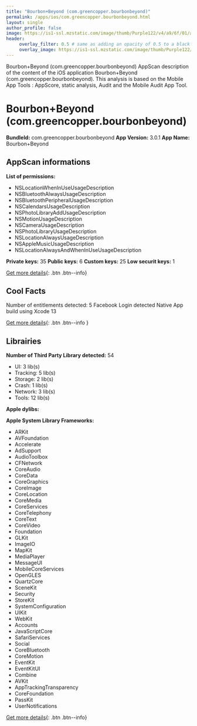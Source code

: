 ```yaml
---
title: "Bourbon+Beyond (com.greencopper.bourbonbeyond)"
permalink: /apps/ios/com.greencopper.bourbonbeyond.html
layout: single
author_profile: false
image: https://is1-ssl.mzstatic.com/image/thumb/Purple122/v4/a9/6f/01/a96f01cf-e152-b9c4-8e77-332ba599018f/AppIcon-1x_U007emarketing-0-5-0-85-220.png/512x512bb.jpg
header: 
     overlay_filter: 0.5 # same as adding an opacity of 0.5 to a black background
     overlay_image: https://is1-ssl.mzstatic.com/image/thumb/Purple122/v4/a9/6f/01/a96f01cf-e152-b9c4-8e77-332ba599018f/AppIcon-1x_U007emarketing-0-5-0-85-220.png/512x512bb.jpg
---
```

Bourbon+Beyond (com.greencopper.bourbonbeyond) AppScan description of the content of the iOS application Bourbon+Beyond (com.greencopper.bourbonbeyond). This analysis is based on the Mobile App Tools : AppScore, static analysis, Audit and the Mobile Audit App Tool.

# Bourbon+Beyond (com.greencopper.bourbonbeyond)

**BundleId:** com.greencopper.bourbonbeyond
**App Version:** 3.0.1
**App Name:** Bourbon+Beyond


## AppScan informations 

**List of permissions:** 
- NSLocationWhenInUseUsageDescription
- NSBluetoothAlwaysUsageDescription
- NSBluetoothPeripheralUsageDescription
- NSCalendarsUsageDescription
- NSPhotoLibraryAddUsageDescription
- NSMotionUsageDescription
- NSCameraUsageDescription
- NSPhotoLibraryUsageDescription
- NSLocationAlwaysUsageDescription
- NSAppleMusicUsageDescription
- NSLocationAlwaysAndWhenInUseUsageDescription
  
  
**Private keys:** 35
**Public keys:** 6
**Custom keys:** 25
**Low securit keys:** 1
  
[Get more details](/pricing.html){: .btn .btn--info}

## Cool Facts

Number of entitlements detected: 5
Facebook Login detected
Native App
build using Xcode 13
  
[Get more details](/pricing.html){: .btn .btn--info }

## Librairies 
**Number of Third Party Library detected:** 54
- UI: 3 lib(s)
- Tracking: 5 lib(s)
- Storage: 2 lib(s)
- Crash: 1 lib(s)
- Network: 3 lib(s)
- Tools: 12 lib(s)


**Apple dylibs:**


**Apple System Library Frameworks:**
- ARKit
- AVFoundation
- Accelerate
- AdSupport
- AudioToolbox
- CFNetwork
- CoreAudio
- CoreData
- CoreGraphics
- CoreImage
- CoreLocation
- CoreMedia
- CoreServices
- CoreTelephony
- CoreText
- CoreVideo
- Foundation
- GLKit
- ImageIO
- MapKit
- MediaPlayer
- MessageUI
- MobileCoreServices
- OpenGLES
- QuartzCore
- SceneKit
- Security
- StoreKit
- SystemConfiguration
- UIKit
- WebKit
- Accounts
- JavaScriptCore
- SafariServices
- Social
- CoreBluetooth
- CoreMotion
- EventKit
- EventKitUI
- Combine
- AVKit
- AppTrackingTransparency
- CoreFoundation
- PassKit
- UserNotifications


  
[Get more details](/pricing.html){: .btn .btn--info}

